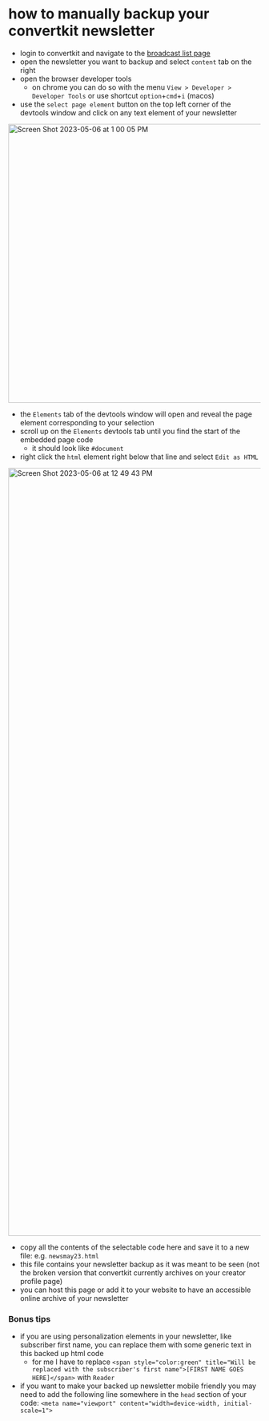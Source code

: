# how to manually backup your convertkit newsletter

- login to convertkit and navigate to the [broadcast list page](https://app.convertkit.com/campaigns)
- open the newsletter you want to backup and select `content` tab on the right
- open the browser developer tools
  - on chrome you can do so with the menu `View > Developer > Developer Tools` or use shortcut `option`+`cmd`+`i` (macos)
- use the `select page element` button on the top left corner of the devtools window and click on any text element of your newsletter
<img width="557" alt="Screen Shot 2023-05-06 at 1 00 05 PM" src="https://user-images.githubusercontent.com/18335360/236622757-ebd9fcec-73dd-427c-81c4-e14126d98563.png">

  - the `Elements` tab of the devtools window will open and reveal the page element corresponding to your selection
- scroll up on the `Elements` devtools tab until you find the start of the embedded page code
  - it should look like `#document`
- right click the `html` element right below that line and select `Edit as HTML`
<img width="1534" alt="Screen Shot 2023-05-06 at 12 49 43 PM" src="https://user-images.githubusercontent.com/18335360/236623113-b237517c-3c53-4ec1-971a-b8858728e96c.png">

- copy all the contents of the selectable code here and save it to a new file: e.g. `newsmay23.html`
- this file contains your newsletter backup as it was meant to be seen (not the broken version that convertkit currently archives on your creator profile page)
- you can host this page or add it to your website to have an accessible online archive of your newsletter

### Bonus tips
- if you are using personalization elements in your newsletter, like subscriber first name, you can replace them with some generic text in this backed up html code
  - for me I have to replace `<span style="color:green" title="Will be replaced with the subscriber's first name">[FIRST NAME GOES HERE]</span>` with `Reader`
- if you want to make your backed up newsletter mobile friendly you may need to add the following line somewhere in the `head` section of your code: `<meta name="viewport" content="width=device-width, initial-scale=1">`
